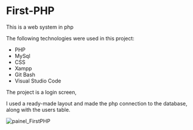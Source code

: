 # First-PHP
This is a web system in php


The following technologies were used in this project:

- PHP
- MySql
- CSS
- Xampp
- Git Bash
- Visual Studio Code

The project is a login screen,

I used a ready-made layout and made the php connection to the database, along with the users table.

![painel_FirstPHP](https://github.com/carol-herms/First-PHP/assets/109227990/e44a148c-23d9-4479-8538-9388cb0e94dd)

